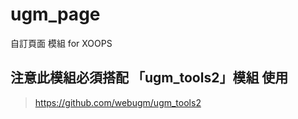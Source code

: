 # ugm_page
自訂頁面 模組 for XOOPS

## 注意此模組必須搭配 「ugm_tools2」模組 使用
> <https://github.com/webugm/ugm_tools2>
